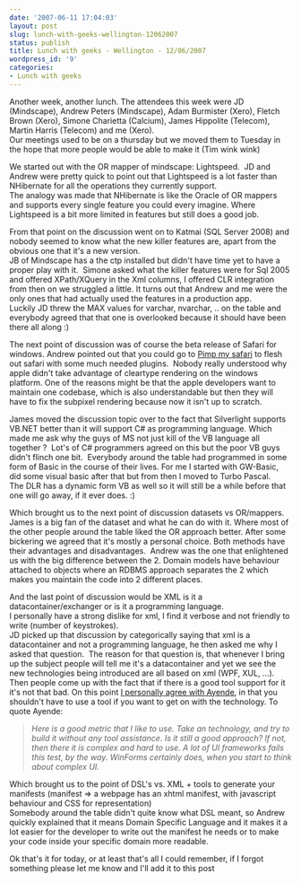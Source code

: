```yaml
---
date: '2007-06-11 17:04:03'
layout: post
slug: lunch-with-geeks-wellington-12062007
status: publish
title: Lunch with geeks - Wellington - 12/06/2007
wordpress_id: '9'
categories:
- Lunch with geeks
---
```


Another week, another lunch. The attendees this week were JD (Mindscape), Andrew Peters (Mindscape), Adam Burmister (Xero), Fletch Brown (Xero), Simone Charietta (Calcium), James Hippolite (Telecom), Martin Harris (Telecom) and me (Xero).    
Our meetings used to be on a thursday but we moved them to Tuesday in the hope that more people would be able to make it (Tim wink wink)

We started out with the OR mapper of mindscape: Lightspeed.  JD and Andrew were pretty quick to point out that Lightspeed is a lot faster than NHibernate for all the operations they currently support.  
The analogy was made that NHibernate is like the Oracle of OR mappers and supports every single feature you could every imagine. Where Lightspeed is a bit more limited in features but still does a good job.

From that point on the discussion went on to Katmai (SQL Server 2008) and nobody seemed to know what the new killer features are, apart from the obvious one that it's a new version.  
JB of Mindscape has a the ctp installed but didn't have time yet to have a proper play with it.  Simone asked what the killer features were for Sql 2005 and offered XPath/XQuery in the Xml columns, I offered CLR integration from then on we struggled a little. It turns out that Andrew and me were the only ones that had actually used the features in a production app.  
Luckily JD threw the MAX values for varchar, nvarchar, .. on the table and everybody agreed that that one is overlooked because it should have been there all along :)

The next point of discussion was of course the beta release of Safari for windows. Andrew pointed out that you could go to [Pimp my safari](http://pimpmysafari.com/) to flesh out safari with some much needed plugins.  Nobody really understood why apple didn't take advantage of cleartype rendering on the windows platform. One of the reasons might be that the apple developers want to maintain one codebase, which is also understandable but then they will have to fix the subpixel rendering because now it isn't up to scratch.  

James moved the discussion topic over to the fact that Silverlight supports VB.NET better than it will support C# as programming language. Which made me ask why the guys of MS not just kill of the VB language all together ?  Lot's of C# programmers agreed on this but the poor VB guys didn't flinch one bit.  Everybody around the table had programmed in some form of Basic in the course of their lives. For me I started with GW-Basic, did some visual basic after that but from then I moved to Turbo Pascal.  
The DLR has a dynamic form VB as well so it will still be a while before that one will go away, if it ever does. :)    


Which brought us to the next point of discussion datasets vs OR/mappers. James is a big fan of the dataset and what he can do with it. Where most of the other people around the table liked the OR approach better. After some bickering we agreed that it's mostly a personal choice. Both methods have their advantages and disadvantages.  Andrew was the one that enlightened us with the big difference between the 2. Domain models have behaviour attached to objects where an RDBMS approach separates the 2 which makes you maintain the code into 2 different places.  

And the last point of discussion would be XML is it a datacontainer/exchanger or is it a programming language.  
I personally have a strong dislike for xml, I find it verbose and not friendly to write (number of keystrokes).  
JD picked up that discussion by categorically saying that xml is a datacontainer and not a programming language, he then asked me why I asked that question.  The reason for that question is, that whenever I bring up the subject people will tell me it's a datacontainer and yet we see the new technologies being introduced are all based on xml (WPF, XUL, ...). Then people come up with the fact that if there is a good tool support for it it's not that bad. On this point [I personally agree with Ayende](http://ayende.com/Blog/archive/2007/05/19/Random-thoughts-in-a-vacum.aspx), in that you shouldn't have to use a tool if you want to get on with the technology. To quote Ayende:

> _Here is a good metric that I like to use. Take an technology, and try to build it without any tool assistance. Is it still a good approach? If not, then there it is complex and hard to use. A lot of UI frameworks fails this test, by the way. WinForms certainly does, when you start to think about complex UI._

Which brought us to the point of DSL's vs. XML + tools to generate your manifests (manifest => a webpage has an xhtml manifest, with javascript behaviour and CSS for representation)  
Somebody around the table didn't quite know what DSL meant, so Andrew quickly explained that it means Domain Specific Language and it makes it a lot easier for the developer to write out the manifest he needs or to make your code inside your specific domain more readable.

Ok that's it for today, or at least that's all I could remember, if I forgot something please let me know and I'll add it to this post
